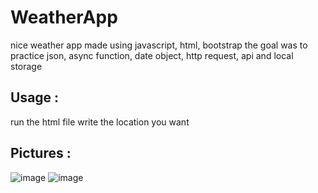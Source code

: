 # WeatherApp

nice weather app made using javascript, html, bootstrap
the goal was to practice json, async function, date object, http request, api and local storage

## Usage : 
run the html file
write the location you want

## Pictures :
![image](https://user-images.githubusercontent.com/63594070/130052279-12ca5186-9862-4df2-ac8d-38962340b0dc.png)
![image](https://user-images.githubusercontent.com/63594070/130052388-1b260fa2-ff62-45a3-bc32-b74ebea5cbdb.png)

